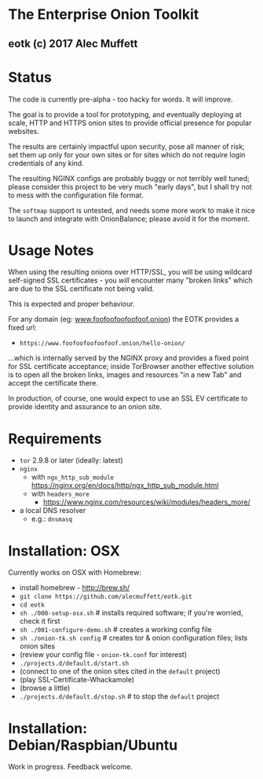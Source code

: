 # The Enterprise Onion Toolkit
## eotk (c) 2017 Alec Muffett


# Status

The code is currently pre-alpha - too hacky for words.  It will improve.

The goal is to provide a tool for prototyping, and eventually
deploying at scale, HTTP and HTTPS onion sites to provide official
presence for popular websites.

The results are certainly impactful upon security, pose all manner of
risk; set them up only for your own sites or for sites which do not
require login credentials of any kind.

The resulting NGINX configs are probably buggy or not terribly well
tuned; please consider this project to be very much "early days", but
I shall try not to mess with the configuration file format.

The `softmap` support is untested, and needs some more work to make it
nice to launch and integrate with OnionBalance; please avoid it for
the moment.


# Usage Notes

When using the resulting onions over HTTP/SSL, you will be using
wildcard self-signed SSL certificates - you *will* encounter many
"broken links" which are due to the SSL certificate not being valid.

This is expected and proper behaviour.

For any domain (eg: www.foofoofoofoofoof.onion) the EOTK provides a
fixed url:

* `https://www.foofoofoofoofoof.onion/hello-onion/`

...which is internally served by the NGINX proxy and provides a fixed
point for SSL certificate acceptance; inside TorBrowser another
effective solution is to open all the broken links, images and
resources "in a new Tab" and accept the certificate there.

In production, of course, one would expect to use an SSL EV
certificate to provide identity and assurance to an onion site.


# Requirements

* `tor` 2.9.8 or later (ideally: latest)
* `nginx`
  * with `ngx_http_sub_module`
    https://nginx.org/en/docs/http/ngx_http_sub_module.html
  * with `headers_more`
    * https://www.nginx.com/resources/wiki/modules/headers_more/
* a local DNS resolver
  * e.g.: `dnsmasq`


# Installation: OSX

Currently works on OSX with Homebrew:

* install homebrew - http://brew.sh/
* `git clone https://github.com/alecmuffett/eotk.git`
* `cd eotk`
* `sh ./000-setup-osx.sh` # installs required software; if you're worried, check it first
* `sh ./001-configure-demo.sh` # creates a working config file
* `sh ./onion-tk.sh config` # creates tor & onion configuration files; lists onion sites
* (review your config file - `onion-tk.conf` for interest)
* `./projects.d/default.d/start.sh`
* (connect to one of the onion sites cited in the `default` project)
* (play SSL-Certificate-Whackamole)
* (browse a little)
* `./projects.d/default.d/stop.sh` # to stop the `default` project


# Installation: Debian/Raspbian/Ubuntu

Work in progress. Feedback welcome.
